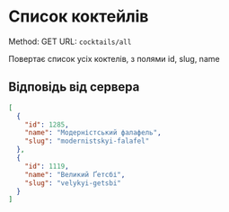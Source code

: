 # Список коктейлів

Method: GET
URL: `cocktails/all`

Повертає список усіх коктелів, з полями id, slug, name 

## Відповідь від сервера
```json
[
  {
    "id": 1285,
    "name": "Модерністський фалафель",
    "slug": "modernistskyi-falafel"
  },
  {
    "id": 1119,
    "name": "Великий Ґетсбі",
    "slug": "velykyi-getsbi"
  }
]
```